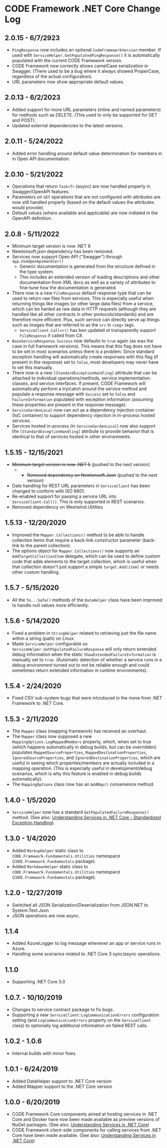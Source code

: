 # CODE Framework .NET Core Change Log

## 2.0.15 - 6/7/2923

* `PingResponse` now includes an optional `CodeFrameworkVersion` member. If used with `ServiceHelper.GetPopulatedPingResponse()` it is automatically populated with the current CODE Framework version.
* CODE Framework now correctly shows camelCase serialization in Swagger. (There used to be a bug where it always showed ProperCase, regardless of the actual configuration).
* URL parameters now show appropriate default values.

## 2.0.13 - 6/2/2023

* Added support for more URL parameters (inline and named parameters) for methods such as DELETE. (This used to only be supported for GET and POST).
* Updated external dependencies to the latest versions.

## 2.0.11 - 5/24/2022

* Added error handling around default value determination for members in in Open API documentation.

## 2.0.10 - 5/21/2022

* Operations that return `Task<T>` (async) are now handled properly in Swagger/OpenAPI features.
* Parameters on `GET` operations that are not configured with attributes are now still handled properly (based on the default values the attributes would provide).
* Default values (where available and applicable) are now indiated in the OpenAPI definition.

## 2.0.8 - 5/11/2022

* Minimum target version is now .NET 6
* Newtonsoft.json dependency has been removed.
* Services now support Open API ("Swagger") through `app.UseOpenApiHandler()`
  * Generic documentation is generated from the structure defined in the type system.
  * This includes an extended version of loading descriptions and other documentation from XML docs as well as a variety of attributes to fine-tune how the documentation is generated.
* There now is a new `FileResponse` default response type that can be used to return raw files from services. This is especially useful when returning things like images (or other large data files) from a service, which can be hanled as raw data in HTTP requests (although they are handled like all other contracts in other protocols/standards) and are therefore more efficient. Plus, such service can directly serve up things such as images that are referred to as the `src` in `<img>` tags.
  * `ServiceClient.Call<>()` has ben updated ot transparently support `FileResponse` if called from C#.
* `BaseServiceResponse.Success` now defaults to `true` again (as was the case in full framework versions). This means that this flag does not have to be set in most scenarios unless there is a problem. Since standard exception handling will automatically create responses with this flag (if present in the response) set to `false`, most developers may never have to set this manually.
* There now is a new `[StandardExceptionHandling]` attribute that can be attached to individual operations/methods, service implementation classes, and service interfaces. If present, CODE Framework will automatically perform a try/catch around the service method and populate a response message with `Success` set to `false` and `FailureInformation` populated with exception information (assuming these properties are present in the response message).
* `ServiceGardenLocal` now can act as a dependency injection container (IoC container) to support dependency injection in in-process hosted services.
* Services hosted in-process (in `ServiceGardenLocal`) now also support the `[StandardExceptionHandling]` attribute to provide behavior that is identical to that of services hosted in other environments.

## 1.5.15 - 12/15/2021

* ~~Minimum target version is now .NET 5~~ (pushed to the next version)
  * * ~~Removed dependency on Newtonsoft.Json~~ (pushed to the next version)
* Date handling for REST URL parameters in `ServiceClient` has been changed to conform with ISO 8601.
* Re-enabled support for passing a service URL into `ServiceClient.Call()`. This is only supported in REST scenarios.
* Removed dependency on Westwind.Utilities

## 1.5.13 - 12/20/2020

* Improved the `Mapper.Collections()` method to be able to handle collection items that require a back-link constructor parameter (back-link to the parent collection).
* The options object for `Mapper.Collections()` now supports an `AddTargetCollectionItem` delegate, which can be used to define custom code that adds elements to the target collection, which is useful when that collection doesn't just support a simple `target.Add(item)` or needs other custom handling.

## 1.5.7 - 5/15/2020

* All the `To...Safe()` methods of the `DataHelper` class have been improved to handle null values more efficiently.

## 1.5.6 - 5/14/2020

* Fixed a problem in `StringHelper` related to retrieving just the file name within a string (path) on Linux.
* Made `ServiceHelper` configurable so `ServiceHelper.GetPopulatedFailureResponse` will only return extended debug information when the static `ShowExtendedFailureInformation` is manually set to `true`. (Automatic detection of whether a service runs in a debug environment turned out to not be reliable enough and could sometimes return extended information in runtime environments).

## 1.5.4 - 2/24/2020

* Fixed CSV sub-system bugs that were introduced in the move from .NET Framework to .NET Core.

## 1.5.3 - 2/11/2020

* The `Mapper` class (mapping framework) has received an overhaul.
* The `Mapper` class now supposed a new `MappingOptions.LogMappedMembers` property, which, when set to true (which happens automatically in debug builds, but can be overridden) populates `MappedSourceProperties`, `MappedDestinationProperties`, `IgnoredSourceProperties`, and `IgnoredDestinationProperties`, which are useful in seeing which properties/members are actually included in a mapping operation. (This is especially useful in development/debug scenarios, which is why this feature is enabled in debug builds automatically).
* The `MappingOptions` class now has an `AddMap()` convenience method.

## 1.4.0 - 1/5/2020

* `ServiceHelper` now has a standard `GetPopulatedFailureResponse()` method. (See also: [Understanding Services in .NET Core - Standardized Exception Handling](http://docs.codeframework.io/Understanding-Services-Core#standardized-exception-handling)).

## 1.3.0 - 1/4/2020

* Added `MarkupHelper` static class to `CODE.Framework.Fundamentals.Utilities` namespace (`CODE.Framework.Fundamentals` package).
* Added `MarkdownHelper` static class to `CODE.Framework.Fundamentals.Utilities` namespace (`CODE.Framework.Fundamentals` package).

## 1.2.0 - 12/27/2019

* Switched all JSON Serialization/Deserialization from JSON.NET to System.Text.Json
* JSON operations are now async.

## 1.1.4

* Added AzureLogger to log message whenever an app or service runs in Azure.
* Handling some scenarios related to .NET Core 3 sync/async operations.

## 1.1.0

* Supporting .NET Core 3.0

## 1.0.7. - 10/10/2019

* Changes to service contract package to fix bugs.
* Supporting a new `ServiceClient:LogCommunicationErrors` configuration setting (and `LogCommunicationErrors` property on the `ServiceClient` class) to optionally log additional information on failed REST calls.

## 1.0.2 - 1.0.6 

* Internal builds with minor fixes.

## 1.0.1 - 6/24/2019

* Added DataHelper support to .NET Core version
* Added Mapper support to the .NET Core version

## 1.0.0 - 6/20/2019

* CODE Framework Core components aimed at hosting services in .NET Core and Docker have now been made available as preview versions of NuGet packages. (See also: [Understanding Services in .NET Core](Understanding-Services-Core))
* CODE Framework client-side components for calling services from .NET Core have been made available. (See also: [Understanding Services in .NET Core](Understanding-Services-Core))
